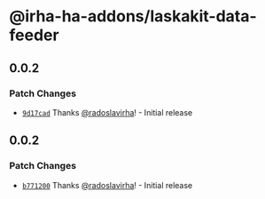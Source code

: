 # @irha-ha-addons/laskakit-data-feeder

## 0.0.2

### Patch Changes

- [`9d17cad`](https://github.com/radoslavirha/ha-addons/commit/9d17cada9c9c1de38ca2a2807401b85eb8a2a49a) Thanks [@radoslavirha](https://github.com/radoslavirha)! - Initial release

## 0.0.2

### Patch Changes

- [`b771200`](https://github.com/radoslavirha/ha-addons/commit/b771200f366bfdcdddabd85830bb43af71667354) Thanks [@radoslavirha](https://github.com/radoslavirha)! - Initial release

